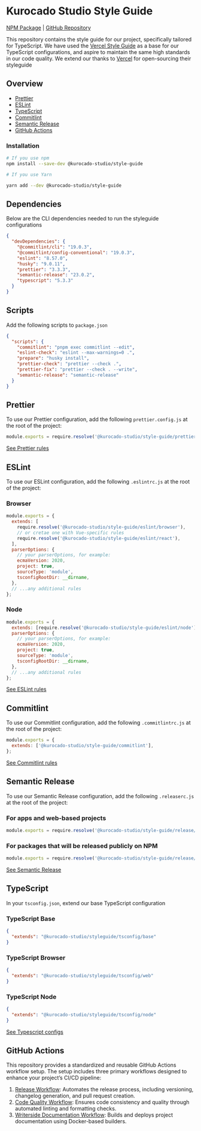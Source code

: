 # Kurocado Studio Style Guide

[NPM Package](https://www.npmjs.com/package/@kurocado-studio/style-guide) |
[GitHub Repository](https://github.com/Kurocado-Studio/styleguide)

This repository contains the style guide for our project, specifically tailored for TypeScript. We
have used the [Vercel Style Guide](https://github.com/vercel/style-guide) as a base for our
TypeScript configurations, and aspire to maintain the same high standards in our code quality. We
extend our thanks to [Vercel](https://github.com/vercel/style-guide) for open-sourcing their
styleguide

## Overview

- [Prettier](#prettier)
- [ESLint](#eslint)
- [TypeScript](#typescript)
- [Commitlint](#commitlint)
- [Semantic Release](#semantic-release)
- [GitHub Actions](#github-actions)

### Installation

```bash
# If you use npm
npm install --save-dev @kurocado-studio/style-guide

# If you use Yarn

yarn add --dev @kurocado-studio/style-guide
```

## Dependencies

Below are the CLI dependencies needed to run the styleguide configurations

```json
{
  "devDependencies": {
    "@commitlint/cli": "19.0.3",
    "@commitlint/config-conventional": "19.0.3",
    "eslint": "8.57.0",
    "husky": "9.0.11",
    "prettier": "3.3.3",
    "semantic-release": "23.0.2",
    "typescript": "5.3.3"
  }
}
```

## Scripts

Add the following scripts to `package.json`

```json
{
  "scripts": {
    "commitlint": "pnpm exec commitlint --edit",
    "eslint-check": "eslint --max-warnings=0 .",
    "prepare": "husky install",
    "prettier-check": "prettier --check .",
    "prettier-fix": "prettier --check . --write",
    "semantic-release": "semantic-release"
  }
}
```

## Prettier

To use our Prettier configuration, add the following `prettier.config.js` at the root of the
project:

```javascript
module.exports = require.resolve('@kurocado-studio/style-guide/prettier');
```

[See Prettier rules](https://github.com/Kurocado-Studio/styleguide/blob/main/src/prettier/)

## ESLint

To use our ESLint configuration, add the following `.eslintrc.js` at the root of the project:

### Browser

```javascript
module.exports = {
  extends: [
    require.resolve('@kurocado-studio/style-guide/eslint/browser'),
    // or cretae one with Vue-specific rules
    require.resolve('@kurocado-studio/style-guide/eslint/react'),
  ],
  parserOptions: {
    // your parserOptions, for example:
    ecmaVersion: 2020,
    project: true,
    sourceType: 'module',
    tsconfigRootDir: __dirname,
  },
  // ...any additional rules
};
```

### Node

```javascript
module.exports = {
  extends: [require.resolve('@kurocado-studio/style-guide/eslint/node')],
  parserOptions: {
    // your parserOptions, for example:
    ecmaVersion: 2020,
    project: true,
    sourceType: 'module',
    tsconfigRootDir: __dirname,
  },
  // ...any additional rules
};
```

[See ESLint rules](https://github.com/Kurocado-Studio/styleguide/tree/main/src/eslint)

## Commitlint

To use our Commitlint configuration, add the following `.commitlintrc.js` at the root of the
project:

```javascript
module.exports = {
  extends: ['@kurocado-studio/style-guide/commitlint'],
};
```

[See Commitlint rules](https://github.com/Kurocado-Studio/styleguide/tree/main/src/commitlint)

## Semantic Release

To use our Semantic Release configuration, add the following `.releaserc.js` at the root of the
project:

### For apps and web-based projects

```javascript
module.exports = require.resolve('@kurocado-studio/style-guide/release/app');
```

### For packages that will be released publicly on NPM

```javascript
module.exports = require.resolve('@kurocado-studio/style-guide/release/npm');
```

[See Semantic Release](https://github.com/Kurocado-Studio/styleguide/tree/main/src/semantic-release)

## TypeScript

In your `tsconfig.json`, extend our base TypeScript configuration

### TypeScript Base

```json
{
  "extends": "@kurocado-studio/styleguide/tsconfig/base"
}
```

### TypeScript Browser

```json
{
  "extends": "@kurocado-studio/styleguide/tsconfig/web"
}
```

### TypeScript Node

```json
{
  "extends": "@kurocado-studio/styleguide/tsconfig/node"
}
```

[See Typescript configs](https://github.com/Kurocado-Studio/styleguide/tree/main/src/tsconfig)

## GitHub Actions

This repository provides a standardized and reusable GitHub Actions workflow setup. The setup
includes three primary workflows designed to enhance your project’s CI/CD pipeline:

1. [Release Workflow](Release.md): Automates the release process, including versioning, changelog
   generation, and pull request creation.
2. [Code Quality Workflow](Code-Quality.md): Ensures code consistency and quality through automated
   linting and formatting checks.
3. [Writerside Documentation Workflow](Writerside.md): Builds and deploys project documentation
   using Docker-based builders.
